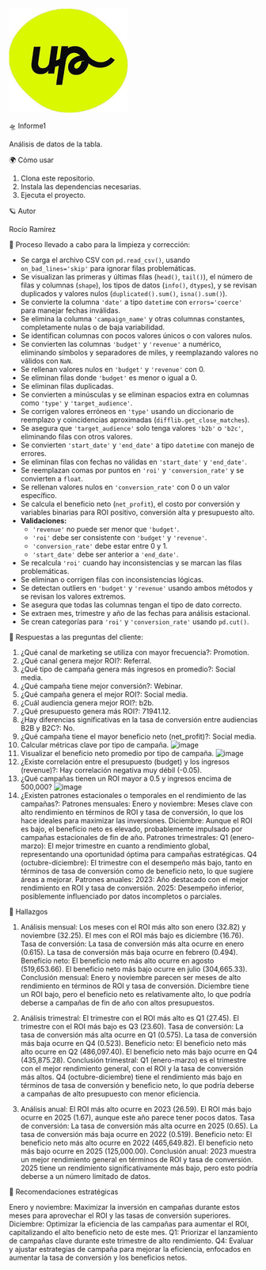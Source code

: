 ![](https://github.com/Roxy-5/Informe1/blob/main/images.jpg)

🛸 Informe1

Análisis de datos de la tabla.

🌍 Cómo usar

1. Clona este repositorio.
2. Instala las dependencias necesarias.
3. Ejecuta el proyecto.

🪐 Autor

Rocío Ramírez

🌌 Proceso llevado a cabo para la limpieza y corrección:
- Se carga el archivo CSV con `pd.read_csv()`, usando `on_bad_lines='skip'` para ignorar filas problemáticas.
- Se visualizan las primeras y últimas filas (`head()`, `tail()`), el número de filas y columnas (`shape`), los tipos de datos (`info()`, `dtypes`), y se revisan duplicados y valores nulos (`duplicated().sum()`, `isna().sum()`).
- Se convierte la columna `'date'` a tipo `datetime` con `errors='coerce'` para manejar fechas inválidas.
- Se elimina la columna `'campaign_name'` y otras columnas constantes, completamente nulas o de baja variabilidad.
- Se identifican columnas con pocos valores únicos o con valores nulos.
- Se convierten las columnas `'budget'` y `'revenue'` a numérico, eliminando símbolos y separadores de miles, y reemplazando valores no válidos con `NaN`.
- Se rellenan valores nulos en `'budget'` y `'revenue'` con 0.
- Se eliminan filas donde `'budget'` es menor o igual a 0.
- Se eliminan filas duplicadas.
- Se convierten a minúsculas y se eliminan espacios extra en columnas como `'type'` y `'target_audience'`.
- Se corrigen valores erróneos en `'type'` usando un diccionario de reemplazo y coincidencias aproximadas (`difflib.get_close_matches`).
- Se asegura que `'target_audience'` solo tenga valores `'b2b'` o `'b2c'`, eliminando filas con otros valores.
- Se convierten `'start_date'` y `'end_date'` a tipo `datetime` con manejo de errores.
- Se eliminan filas con fechas no válidas en `'start_date'` y `'end_date'`.
- Se reemplazan comas por puntos en `'roi'` y `'conversion_rate'` y se convierten a `float`.
- Se rellenan valores nulos en `'conversion_rate'` con 0 o un valor específico.
- Se calcula el beneficio neto (`net_profit`), el costo por conversión y variables binarias para ROI positivo, conversión alta y presupuesto alto.
- **Validaciones:**  
  - `'revenue'` no puede ser menor que `'budget'`.
  - `'roi'` debe ser consistente con `'budget'` y `'revenue'`.
  - `'conversion_rate'` debe estar entre 0 y 1.
  - `'start_date'` debe ser anterior a `'end_date'`.
- Se recalcula `'roi'` cuando hay inconsistencias y se marcan las filas problemáticas.
- Se eliminan o corrigen filas con inconsistencias lógicas.
- Se detectan outliers en `'budget'` y `'revenue'` usando ambos métodos y se revisan los valores extremos.
- Se asegura que todas las columnas tengan el tipo de dato correcto.
- Se extraen mes, trimestre y año de las fechas para análisis estacional.
- Se crean categorías para `'roi'` y `'conversion_rate'` usando `pd.cut()`.

🚀 Respuestas a las preguntas del cliente:

1. ¿Qué canal de marketing se utiliza con mayor frecuencia?: Promotion.
2. ¿Qué canal genera mejor ROI?: Referral.
3. ¿Qué tipo de campaña genera más ingresos en promedio?: Social media.
4. ¿Qué campaña tiene mejor conversión?: Webinar.
5. ¿Qué campaña genera el mejor ROI?: Social media.
6. ¿Cuál audiencia genera mejor ROI?: b2b.
7. ¿Qué presupuesto genera más ROI?: 71941.12.
8. ¿Hay diferencias significativas en la tasa de conversión entre audiencias B2B y B2C?: No.
9. ¿Qué campaña tiene el mayor beneficio neto (net_profit)?: Social media.
10. Calcular métricas clave por tipo de campaña.
    ![image](https://github.com/user-attachments/assets/03ebe76a-d04b-44ff-afab-c898bff445b3)
12. Visualizar el beneficio neto promedio por tipo de campaña.
    ![image](https://github.com/user-attachments/assets/f3f94b36-a66e-458c-802d-fe60ef54eac0)
14. ¿Existe correlación entre el presupuesto (budget) y los ingresos (revenue)?: Hay correlación negativa muy débil (-0.05).
15. ¿Qué campañas tienen un ROI mayor a 0.5 y ingresos encima de 500,000?
    ![image](https://github.com/user-attachments/assets/4d89c183-dfe4-469e-a0cd-ce148627ffc0)
17. ¿Existen patrones estacionales o temporales en el rendimiento de las campañas?: 
    Patrones mensuales:
    Enero y noviembre: Meses clave con alto rendimiento en términos de ROI y tasa de conversión, lo que los hace ideales para maximizar las inversiones.
    Diciembre: Aunque el ROI es bajo, el beneficio neto es elevado, probablemente impulsado por campañas estacionales de fin de año.
    Patrones trimestrales:
    Q1 (enero-marzo): El mejor trimestre en cuanto a rendimiento global, representando una oportunidad óptima para campañas estratégicas.
    Q4 (octubre-diciembre): El trimestre con el desempeño más bajo, tanto en términos de tasa de conversión como de beneficio neto, lo que sugiere áreas a       mejorar.
    Patrones anuales:
    2023: Año destacado con el mejor rendimiento en ROI y tasa de conversión.
    2025: Desempeño inferior, posiblemente influenciado por datos incompletos o parciales.

🌋 Hallazgos

1. Análisis mensual:
Los meses con el ROI más alto son enero (32.82) y noviembre (32.25).
El mes con el ROI más bajo es diciembre (16.76).
Tasa de conversión:
La tasa de conversión más alta ocurre en enero (0.615).
La tasa de conversión más baja ocurre en febrero (0.494).
Beneficio neto:
El beneficio neto más alto ocurre en agosto (519,653.66).
El beneficio neto más bajo ocurre en julio (304,665.33).
Conclusión mensual:
Enero y noviembre parecen ser meses de alto rendimiento en términos de ROI y tasa de conversión.
Diciembre tiene un ROI bajo, pero el beneficio neto es relativamente alto, lo que podría deberse a campañas de fin de año con altos presupuestos.

2. Análisis trimestral:
El trimestre con el ROI más alto es Q1 (27.45).
El trimestre con el ROI más bajo es Q3 (23.60).
Tasa de conversión:
La tasa de conversión más alta ocurre en Q1 (0.575).
La tasa de conversión más baja ocurre en Q4 (0.523).
Beneficio neto:
El beneficio neto más alto ocurre en Q2 (486,097.40).
El beneficio neto más bajo ocurre en Q4 (435,875.28).
Conclusión trimestral:
Q1 (enero-marzo) es el trimestre con el mejor rendimiento general, con el ROI y la tasa de conversión más altos.
Q4 (octubre-diciembre) tiene el rendimiento más bajo en términos de tasa de conversión y beneficio neto, lo que podría deberse a campañas de alto presupuesto con menor eficiencia.

3. Análisis anual:
El ROI más alto ocurre en 2023 (26.59).
El ROI más bajo ocurre en 2025 (1.67), aunque este año parece tener pocos datos.
Tasa de conversión:
La tasa de conversión más alta ocurre en 2025 (0.65).
La tasa de conversión más baja ocurre en 2022 (0.519).
Beneficio neto:
El beneficio neto más alto ocurre en 2022 (465,649.82).
El beneficio neto más bajo ocurre en 2025 (125,000.00).
Conclusión anual:
2023 muestra un mejor rendimiento general en términos de ROI y tasa de conversión.
2025 tiene un rendimiento significativamente más bajo, pero esto podría deberse a un número limitado de datos.

🧭 Recomendaciones estratégicas

Enero y noviembre: Maximizar la inversión en campañas durante estos meses para aprovechar el ROI y las tasas de conversión superiores.
Diciembre: Optimizar la eficiencia de las campañas para aumentar el ROI, capitalizando el alto beneficio neto de este mes.
Q1: Priorizar el lanzamiento de campañas clave durante este trimestre de alto rendimiento.
Q4: Evaluar y ajustar estrategias de campaña para mejorar la eficiencia, enfocados en aumentar la tasa de conversión y los beneficios netos.
